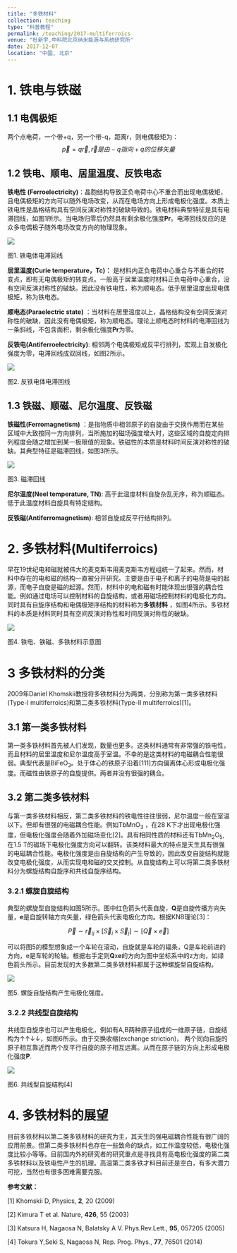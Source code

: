 ```yaml
---
title: "多铁材料"
collection: teaching
type: "科普教程"
permalink: /teaching/2017-multiferroics
venue: "杜新宇,中科院北京纳米能源与系统研究所"
date: 2017-12-07
location: "中国, 北京"
---
```


<script type="text/javascript" src="http://cdn.mathjax.org/mathjax/latest/MathJax.js?config=default"></script>

# 1. 铁电与铁磁

## 1.1 电偶极矩

两个点电荷，一个带+q，另一个带-q，距离r，则电偶极矩为：
$$
\vec{p}=q\vec{r}, \vec{r}是由-q指向+q的位移矢量
$$


## 1.2 铁电、顺电、居里温度、反铁电态

**铁电性 (Ferroelectricity)**：晶胞结构导致正负电荷中心不重合而出现电偶极矩，且电偶极矩的方向可以随外电场改变，从而在电场方向上形成电极化强度。本质上铁电性是晶格结构具有空间反演对称性的破缺导致的。铁电材料典型特征是具有电滞回线，如图1所示。当电场归零后仍然具有剩余极化强度**Pr**。电滞回线反应的是众多电偶极子随外电场改变方向的物理现象。

![](2017-Multiferroics-images/DE-loop.jpg)

图1. 铁电体电滞回线

**居里温度(Curie temperature，Tc)：** 是材料内正负电荷中心重合与不重合的转变点，即有无电偶极矩的转变点。一般高于居里温度时材料正负电荷中心重合，没有空间反演对称性的破缺。因此没有铁电性，称为顺电态。低于居里温度出现电偶极矩，称为铁电态。

**顺电态(Paraelectric state)** ：当材料在居里温度以上，晶格结构没有空间反演对称性的破缺，因此没有电偶极矩，称为顺电态。理论上顺电态时材料的电滞回线为一条斜线，不包含面积，剩余极化强度**Pr**为零。

**反铁电(Antiferroelectricity)**: 相邻两个电偶极矩成反平行排列，宏观上自发极化强度为零，电滞回线成双回线，如图2所示。

![](2017-Multiferroics-images/antiDE-loop.png)

图2. 反铁电体电滞回线



## 1.3 铁磁、顺磁、尼尔温度、反铁磁

**铁磁性(Ferromagnetism)** ：是指物质中相邻原子的自旋由于交换作用而在某些区域中大致按同一方向排列，当所施加的磁场强度增大时，这些区域的自旋定向排列程度会随之增加到某一极限值的现象。铁磁性的本质是材料时间反演对称性的破缺。其典型特征是磁滞回线，如图3所示。

![](2017-Multiferroics-images/HBloop.png)

图3. 磁滞回线

**尼尔温度(Neel temperature, TN)**: 高于此温度材料自旋杂乱无序，称为顺磁态。低于此温度材料自旋具有特定结构。

**反铁磁(Antiferromagnetism)**: 相邻自旋成反平行结构排列。

# 2. 多铁材料(Multiferroics)

早在19世纪电和磁就被伟大的麦克斯韦用麦克斯韦方程组统一了起来。然而，材料中存在的电和磁的结构一直被分开研究。主要是由于电子和离子的电荷是电的起源，而电子自旋是磁的起源。然而，材料中的电和磁有时能体现出很强的耦合性能。例如通过电场可以控制材料的自旋结构，或者用磁场控制材料的电极化方向。同时具有自旋序结构和电偶极矩序结构的材料称为**多铁材料** ，如图4所示。多铁材料的本质是材料同时具有空间反演对称性和时间反演对称性的破缺。

![](2017-Multiferroics-images/multiferroics.png)

图4. 铁电、铁磁、多铁材料示意图

# 3 多铁材料的分类

2009年Daniel Khomskii教授将多铁材料分为两类，分别称为第一类多铁材料(Type-I multiferroics)和第二类多铁材料(Type-II multiferroics)[1]。

## 3.1 第一类多铁材料

第一类多铁材料首先被人们发现，数量也更多。这类材料通常有非常强的铁电性，而且材料的居里温度和尼尔温度高于室温。不幸的是这类材料的电磁耦合性能很弱。典型代表是BiFeO<sub>3</sub>。处于体心的铁原子沿着[111]方向偏离体心形成电极化强度。而磁性由铁原子的自旋提供。两者并没有很强的耦合。

## 3.2 第二类多铁材料

与第一类多铁材料相反，第二类多铁材料的铁电性往往很弱，尼尔温度一般在室温以下。但却有很强的电磁耦合性能。例如TbMnO<sub>3</sub> ，在28 K下才出现电极化强度，但电极化强度会随着外加磁场变化[2]。具有相同性质的材料还有TbMn<sub>2</sub>O<sub>5</sub>, 在1.5 T的磁场下电极化强度方向可以翻转。该类材料最大的特点是天生具有很强的电磁耦合性能。电极化强度是由自旋结构的产生导致的，因此改变自旋结构就能改变电极化强度，从而实现电和磁的交叉控制。从自旋结构上可以将第二类多铁材料分为螺旋结构自旋序和共线自旋序结构。

### 3.2.1 螺旋自旋结构

典型的螺旋型自旋结构如图5所示。图中红色箭头代表自旋，**Q**是自旋传播方向矢量，**e**是自旋转轴方向矢量，绿色箭头代表电极化方向。根据KNB理论[3]：


$$
\vec{P}\sim\vec{r}_{ij}\times[\vec{S}_i\times\vec{S}_j]\sim[\vec{Q}\times\vec{e}]
$$


可以将图5的模型想象成一个车轮在滚动，自旋就是车轮的辐条，Q是车轮前进的方向，e是车轮的轮轴。根据右手定则**Q**x**e**的方向为图中坐标系中的z方向，如绿色箭头所示。目前发现的大多数第二类多铁材料都属于这种螺旋型自旋结构。

![](2017-Multiferroics-images/spiral.png)

图5. 螺旋自旋结构产生电极化强度。

### 3.2.2 共线型自旋结构

共线型自旋序也可以产生电极化，例如有A,B两种原子组成的一维原子链，自旋结构为↑↑↓↓，如图6所示。由于交换收缩(exchange striction)， 两个同向自旋的原子相互靠近而两个反平行自旋的原子相互远离。从而在原子链的方向上形成电极化强度**P**.

![](2017-Multiferroics-images/colinear.png)

图6. 共线型自旋结构[4]



# 4. 多铁材料的展望

目前多铁材料以第二类多铁材料的研究为主，其天生的强电磁耦合性能有很广阔的应用前景。但第二类多铁材料也存在一些致命的缺点，如工作温度较低，电极化强度比较小等等。目前国内外的研究者的研究重点是寻找具有高电极化强度的第二类多铁材料以及铁电性产生的机理。高温第二类多铁才料目前还是空白，有多大潜力可挖，当然也有很多困难需要克服。



**参考文献：**

[1]  Khomskii D, Physics, **2**, 20 (2009)

[2] Kimura T et al. Nature, **426**, 55 (2003)

[3] Katsura H, Nagaosa N, Balatsky A V. Phys.Rev.Lett., **95**, 057205 (2005)

[4] Tokura Y,Seki S, Nagaosa N, Rep. Prog. Phys., **77**, 76501 (2014) 

